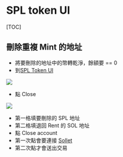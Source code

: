 # SPL token UI

[TOC]

## 刪除重複 Mint 的地址
* 將要刪除的地址中的幣轉乾淨，餘額要 == 0
* 到[SPL Token UI](https://www.spl-token-ui.com/#/account-editor)

![](https://i.imgur.com/FhwrjUt.png)

* 點 Close

![](https://i.imgur.com/R8c6nTW.png)

* 第一格填要刪除的 SPL 地址
* 第二格填退回 Rent 的 SOL 地址
* 點 Close account 
* 第一次點會要連接 [Sollet](/uefTN-dqSRK9H0FIxBJ1BQ)
* 第二次點才會送出交易